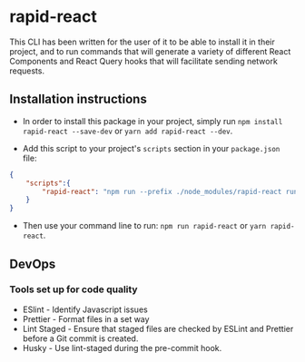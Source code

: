# rapid-react

This CLI has been written for the user of it to be able to install it in their project, and to run commands that will generate a variety of different React Components and React Query hooks that will facilitate sending network requests.

## Installation instructions

- In order to install this package in your project, simply run `npm install rapid-react --save-dev` or `yarn add rapid-react --dev`.

- Add this script to your project's `scripts` section in your `package.json` file:

```json
{
    "scripts":{
        "rapid-react": "npm run --prefix ./node_modules/rapid-react run-plop"
    }
}

```

- Then use your command line to run:
`npm run rapid-react` or `yarn rapid-react`.

## DevOps

### Tools set up for code quality

- ESlint - Identify Javascript issues
- Prettier - Format files in a set way
- Lint Staged - Ensure that staged files are checked by ESLint and Prettier before a Git commit is created.
- Husky - Use lint-staged during the pre-commit hook.
